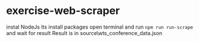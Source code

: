# exercise-web-scraper

instal NodeJs  lts
install packages
open terminal and run `npm run run-scrape` and wait for result
Result is in source\wts_conference_data.json